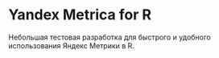 Yandex Metrica for R
====================

Небольшая тестовая разработка для быстрого и удобного использования Яндекс Метрики в R.
